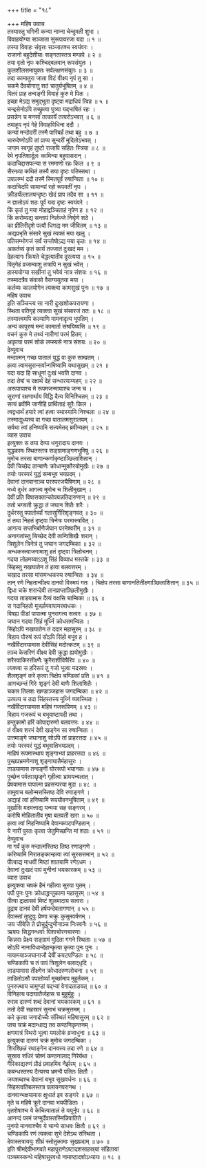 +++
title = "१८"

+++
महिष उवाच  
तस्यास्तु भगिनी कन्या नाम्ना चेन्दुमती शुभा ।  
विवाहयोग्या सञ्जाता सुरूपावरजा यदा ॥ १ ॥  
तस्या विवाहः संवृत्तः सञ्जातश्च स्वयंवरः ।  
राजानो बहुदेशीयाः सङ्गतास्तत्र मण्डपे ॥ २ ॥  
तया वृतो नृपः कश्चिद्‌बलवान् रूपसंयुतः ।  
कुलशीलसमायुक्तः सर्वलक्षणसंयुतः ॥ ३ ॥  
तदा कामातुरा जाता विटं वीक्ष्य नृपं तु सा ।  
चकमे दैवयोगात्तु शठं चातुर्यभूषितम् ॥ ४ ॥  
पितरं प्राह तन्वङ्गी विवाहं कुरु मे पितः ।  
इच्छा मेऽद्य समुद्‌भूता दृष्ट्वा मद्राधिपं त्विह ॥ ५ ॥  
चन्द्रसेनोऽपि तच्छ्रुत्वा पुत्र्या यद्‌भाषितं रहः ।  
प्रसन्नेन च मनसा तत्कार्ये तत्परोऽभवत् ॥ ६ ॥  
तमाहूय नृपं गेहे विवाहविधिना ददौ ।  
कन्यां मन्दोदरीं तस्मै पारिबर्हं तथा बहु ॥ ७ ॥  
चारुदेष्णोऽपि तां प्राप्य सुन्दरीं मुदितोऽभवत् ।  
जगाम स्वगृहं तुष्टो राजापि सहितः स्त्रिया ॥ ८ ॥  
रेमे नृपतिशार्दूलः कामिन्या बहुवासरान् ।  
कदाचिद्दासपत्न्या स रममाणो रहः किल ॥ ९ ॥  
सैरन्ध्र्या कथितं तस्यै तया दृष्टः पतिस्तथा ।  
उपालम्भं ददौ तस्मै स्मितपूर्वं रुषान्विता ॥ १० ॥  
कदाचिदपि सामान्यां रहो रूपवतीं नृपः ।  
क्रीडयँल्लालयन्दृष्टः खेदं प्राप तदैव सा ॥ ११ ॥  
न ज्ञातोऽयं शठः पूर्वं यदा दृष्टः स्वयंवरे ।  
किं कृतं तु मया मोहाद्वञ्चिताहं नृपेण ह ॥ १२ ॥  
किं करोम्यद्य सन्तापं निर्लज्जे निर्घृणे शठे ।  
का प्रीतिरीदृशे पत्यौ धिगद्य मम जीवितम् ॥ १३ ॥  
अद्यप्रभृति संसारे सुखं त्यक्तं मया खलु ।  
पतिसम्भोगजं सर्वं सन्तोषोऽद्य मया कृतः ॥ १४ ॥  
अकर्तव्यं कृतं कार्यं तज्जातं दुःखदं मम ।  
देहत्यागः क्रियते चेद्धत्यातीव दुरत्यया ॥ १५ ॥  
पितृगेहं व्रजाम्याशु तत्रापि न सुखं भवेत् ।  
हास्ययोग्या सखीनां तु भवेयं नात्र संशयः ॥ १६ ॥  
तस्मादत्रैव संवासो वैराग्ययुतया मया ।  
कर्तव्यः कालयोगेन त्यक्त्वा कामसुखं पुनः ॥ १७ ॥  
महिष उवाच  
इति सञ्चिन्त्य सा नारी दुःखशोकपरायणा ।  
स्थिता पतिगृहं त्यक्त्वा सुखं संसारजं ततः ॥ १८ ॥  
तस्मात्त्वमपि कल्याणि मामनादृत्य भूपतिम् ।  
अन्यं कापुरुषं मन्दं कामार्ता संश्रयिष्यसि ॥ १९ ॥  
वचनं कुरु मे तथ्यं नारीणां परमं हितम् ।  
अकृत्वा परमं शोकं लप्स्यसे नात्र संशयः ॥ २० ॥  
देव्युवाच  
मन्दात्मन् गच्छ पातालं युद्धं वा कुरु साम्प्रतम् ।  
हत्वा त्वामसुरान्सर्वान्गमिष्यामि यथासुखम् ॥ २१ ॥  
यदा यदा हि साधूनां दुःखं भवति दानव ।  
तदा तेषां च रक्षार्थं देहं सन्धारयाम्यहम् ॥ २२ ॥  
अरूपायाश्च मे रूपमजन्मायाश्च जन्म च ।  
सुराणां रक्षणार्थाय विद्धि दैत्य विनिश्चितम् ॥ २३ ॥  
सत्यं ब्रवीमि जानीहि प्रार्थिताहं सुरैः किल ।  
त्वद्वधार्थं हयारे त्वां हत्वा स्थास्यामि निश्चला ॥ २४ ॥  
तस्माद्युध्यस्व वा गच्छ पातालमसुरालयम् ।  
सर्वथा त्वां हनिष्यामि सत्यमेतद्‌ ब्रवीम्यहम् ॥ २५ ॥  
व्यास उवाच  
इत्युक्तः स तया देव्या धनुरादाय दानवः ।  
युद्धकामः स्थितस्तत्र सङ्ग्रामाङ्गणभूमिषु ॥ २६ ॥  
मुमोच तरसा बाणान्कर्णाकृष्टाञ्छिलाशितान् ।  
देवी चिच्छेद तान्बाणैः क्रोधान्मुक्तैरयोमुखैः ॥ २७ ॥  
तयोः परस्परं युद्धं सम्बभूव भयप्रदम् ।  
देवानां दानवानाञ्च परस्परजयैषिणाम् ॥ २८ ॥  
मध्ये दुर्धर आगत्य मुमोच च शिलीमुखान् ।  
देवीं प्रति विषासक्तान्कोपयन्नतिदारुणान् ॥ २९ ॥  
ततो भगवती क्रुद्धा तं जघान शितैः शरैः ।  
दुर्धरस्तु पपातोर्व्यां गतासुर्गिरिशृङ्गवत् ॥ ३० ॥  
तं तथा निहतं दृष्ट्वा त्रिनेत्रः परमास्त्रवित् ।  
आगत्य सप्तभिर्बाणैर्जघान परमेश्वरीम् ॥ ३१ ॥  
अनागतांस्तु चिच्छेद देवी तान्विशिखैः शरान् ।  
त्रिशूलेन त्रिनेत्रं तु जघान जगदम्बिका ॥ ३२ ॥  
अन्धकस्त्वाजगामाशु हतं दृष्ट्वा त्रिलोचनम् ।  
गदया लोहमय्याऽऽशु सिंहं विव्याध मस्तके ॥ ३३ ॥  
सिंहस्तु नखघातेन तं हत्वा बलवत्तरम् ।  
चखाद तरसा मांसमन्धकस्य रुषान्वितः ॥ ३४ ॥  
तान् रणे निहतान्वीक्ष्य दानवो विस्मयं गतः ।
चिक्षेप तरसा बाणानतितीक्ष्णाञ्छिलाशितान् ॥ ३५ ॥  
द्विधा चक्रे शरान्देवी तानप्राप्ताञ्छिलीमुखैः ।  
गदया ताडयामास दैत्यं वक्षसि चाम्बिका ॥ ३६ ॥  
स गदाभिहतो मूर्च्छामवापामरबाधकः ।  
विषह्य पीडां पापात्मा पुनरागत्य सत्वरः ॥ ३७ ॥  
जघान गदया सिंहं मूर्ध्नि क्रोधसमन्वितः ।  
सिंहोऽपि नखघातेन तं ददार महासुरम् ॥ ३८ ॥  
विहाय पौरुषं रूपं सोऽपि सिंहो बभूव ह ।  
नखैर्विदारयामास देवीसिंहं मदोत्कटम् ॥ ३९ ॥  
तञ्च केसरिणं वीक्ष्य देवी क्रुद्धा ह्ययोमुखैः ।  
शरैरवाकिरत्तीक्ष्णैः क्रूरैराशीविषैरिव ॥ ४० ॥  
त्यक्त्वा स हरिरूपं तु गजो भूत्वा मदस्रवः ।  
शैलशृङ्गं करे कृत्वा चिक्षेप चण्डिकां प्रति ॥ ४१ ॥  
आगच्छन्तं गिरेः शृङ्गं देवी बाणैः शिलाशितैः ।  
चकार तिलशः खण्डाञ्जहास जगदम्बिका ॥ ४२ ॥  
उत्पत्य च तदा सिंहस्तस्य मूर्ध्नि व्यवस्थितः ।  
नखैर्विदारयामास महिषं गजरूपिणम् ॥ ४३ ॥  
विहाय गजरूपं च बभूवाष्टापदी तथा ।  
हन्तुकामो हरिं कोपाद्दारुणो बलवत्तरः ॥ ४४ ॥  
तं वीक्ष्य शरभं देवी खड्गेन सा रुषान्विता ।  
उत्तमाङ्गे जघानाशु सोऽपि तां प्राहरत्तदा ॥ ४५ ॥  
तयोः परस्परं युद्धं बभूवातिभयप्रदम् ।  
माहिषं रूपमास्थाय शृङ्गाभ्यां प्राहरत्तदा ॥ ४६ ॥  
पुच्छप्रभ्रमणेनाशु शृङ्गाघातैर्महासुरः ।  
ताडयामास तन्वङ्गीं घोररूपो भयानकः ॥ ४७ ॥  
पुच्छेन पर्वताञ्छृङ्गे गृहीत्वा भ्रामयन्बलात् ।  
प्रेषयामास पापात्मा प्रहसन्परया मुदा ॥ ४८ ॥  
तामुवाच बलोन्मत्तस्तिष्ठ देवि रणाङ्गणे ।  
अद्याहं त्वां हनिष्यामि रूपयौवनभूषिताम् ॥ ४९ ॥  
मूर्खासि मदमत्ताद्य यन्मया सह सङ्गरम् ।  
करोषि मोहितातीव मृषा बलवती खरा ॥ ५० ॥  
हत्वा त्वां निहनिष्यामि देवान्कपटपण्डितान् ।  
ये नारीं पुरतः कृत्वा जेतुमिच्छन्ति मां शठाः ॥ ५१ ॥  
देव्युवाच  
मा गर्वं कुरु मन्दात्मंस्तिष्ठ तिष्ठ रणाङ्गणे ।  
करिष्यामि निरातङ्कान्हत्वा त्वां सुरसत्तमान् ॥ ५२ ॥  
पीत्वाद्य माधवीं मिष्टां शातयामि रणेऽधम ।  
देवानां दुःखदं पापं मुनीनां भयकारकम् ॥ ५३ ॥  
व्यास उवाच  
इत्युक्त्वा चषकं हैमं गहीत्वा सुरया युतम् ।  
पपौ पुनः पुनः क्रोधाद्धन्तुकामा महासुरम् ॥ ५४ ॥  
पीत्वा द्राक्षासवं मिष्टं शूलमादाय सत्वरा ।  
दुद्राव दानवं देवी हर्षयन्देवतागणान् ॥ ५५ ॥  
देवास्तां तुष्टुवुः प्रेष्णा चक्रुः कुसुमवर्षणम् ।  
जय जीवेति ते प्रोचुर्दुन्दुभीनाञ्च निःस्वनैः ॥ ५६ ॥  
ऋषयः सिद्धगन्धर्वाः पिशाचोरगचारणाः ।  
किन्नराः प्रेक्ष्य सङ्ग्रामं मुदिता गगने स्थिताः ॥ ५७ ॥  
सोऽपि नानाविधान्देहान्कृत्वा कृत्वा पुनः पुनः ।  
मायामयाञ्जघानाजौ देवीं कपटपण्डितः ॥ ५८ ॥  
चण्डिकापि च तं पापं त्रिशूलेन बलाद्‌धृदि ।  
ताडयामास तीक्ष्णेन क्रोधादरुणलोचना ॥ ५९ ॥  
ताडितोऽसौ पपातोर्व्यां मूर्च्छामाप मुहूर्तकम् ।  
पुनरुत्थाय चामुण्डां पद्‌भ्यां वेगादताडयत् ॥ ६० ॥  
विनिहत्य पदाघातैर्जहास च मुहुर्मुहुः ।  
रुराव दारुणं शब्दं देवानां भयकारकम् ॥ ६१ ॥  
ततो देवी सहस्रारं सुनाभं चक्रमुत्तमम् ।  
करे कृत्वा जगादोच्चैः संस्थितं महिषासुरम् ॥ ६२ ॥  
पश्य चक्रं मदान्धाद्य तव कण्ठनिकृन्तनम् ।  
क्षणमात्रं स्थिरो भूत्वा यमलोकं व्रजाधुना ॥ ६३ ॥  
इत्युक्त्वा दारुणं चक्रं मुमोच जगदम्बिका ।  
शिरश्छिन्नं रथाङ्गेन दानवस्य तदा रणे ॥ ६४ ॥  
सुस्राव रुधिरं चोष्णं कण्ठनालाद्‌ गिरेर्यथा ।  
गैरिकाद्यरुणं प्रौढं प्रवाहमिव नैर्झरम् ॥ ६५ ॥  
कबन्धस्तस्य दैत्यस्य भ्रमन्वै पतितः क्षितौ ।  
जयशब्दश्च देवानां बभूव सुखवर्धनः ॥ ६६ ॥  
सिंहस्त्वतिबलस्तत्र पलायनपरानथ ।  
दानवान्भक्षयामास क्षुधार्त इव सङ्गरे ॥ ६७ ॥  
मृते च महिषे क्रूरे दानवा भयपीडिताः ।  
मृतशेषाश्च ये केचित्पातालं ते ययुर्नृप ॥ ६८ ॥  
आनन्दं परमं जग्मुर्देवास्तस्मिन्निपातिते ।  
मुनयो मानवाश्चैव ये चान्ये साधवः क्षितौ ॥ ६९ ॥  
चण्डिकापि रणं त्यक्त्वा शुभे देशेऽथ संस्थिता ।  
देवास्तत्राययुः शीघ्रं स्तोतुकामाः सुखप्रदाम् ॥ ७० ॥  
इति श्रीमद्देवीभागवते महापुराणेऽष्टादशसाहस्र्यां संहितायां  
पञ्चमस्कन्धे महिषासुरवधो नामाष्टादशोऽध्यायः ॥ १८ ॥
